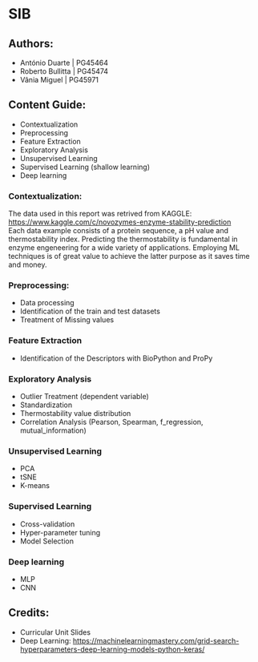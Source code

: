 # SIB

## Authors:
* António Duarte | PG45464
* Roberto Bullitta | PG45474
* Vânia Miguel | PG45971

## Content Guide:
* Contextualization
* Preprocessing 
* Feature Extraction
* Exploratory Analysis
* Unsupervised Learning
* Supervised Learning (shallow learning)
* Deep learning

### Contextualization:
The data used in this report was retrived from KAGGLE: https://www.kaggle.com/c/novozymes-enzyme-stability-prediction  
Each data example consists of a protein sequence, a pH value and thermostability index. Predicting the thermostability is fundamental in enzyme engeneering for a wide variety of applications. Employing ML techniques is of great value to achieve the latter purpose as it saves time and money.

### Preprocessing: 
* Data processing
* Identification of the train and test datasets
* Treatment of Missing values

### Feature Extraction
* Identification of the Descriptors with BioPython and ProPy

### Exploratory Analysis
* Outlier Treatment (dependent variable)
* Standardization
* Thermostability value distribution 
* Correlation Analysis (Pearson, Spearman, f_regression, mutual_information)

### Unsupervised Learning
* PCA
* tSNE
* K-means

### Supervised Learning
* Cross-validation
* Hyper-parameter tuning
* Model Selection

### Deep learning
* MLP
* CNN

## Credits:
* Curricular Unit Slides
* Deep Learning: https://machinelearningmastery.com/grid-search-hyperparameters-deep-learning-models-python-keras/

